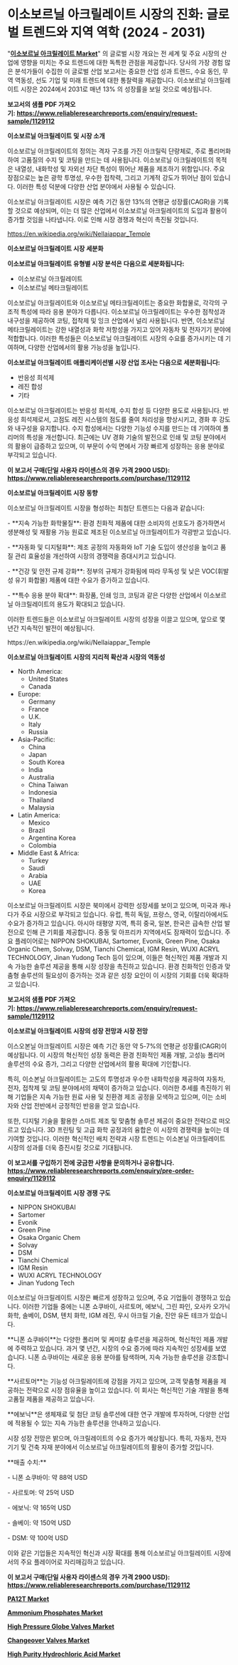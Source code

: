<p><h1>이소보르닐 아크릴레이트 시장의 진화: 글로벌 트렌드와 지역 역학 (2024 - 2031)</h1></p><p>"<strong><a href="https://www.reliableresearchreports.com/isobornyl-acrylate-r1129112">이소보르닐 아크릴레이트 Market</a></strong>" 의 글로벌 시장 개요는 전 세계 및 주요 시장의 산업에 영향을 미치는 주요 트렌드에 대한 독특한 관점을 제공합니다. 당사의 가장 경험 많은 분석가들이 수집한 이 글로벌 산업 보고서는 중요한 산업 성과 트렌드, 수요 동인, 무역 역동성, 선도 기업 및 미래 트렌드에 대한 통찰력을 제공합니다. 이소보르닐 아크릴레이트 시장은 2024에서 2031로 매년 13% 의 성장률을 보일 것으로 예상됩니다.</p>
<p><strong>보고서의 샘플 PDF 가져오기:&nbsp;<a href="https://www.reliableresearchreports.com/enquiry/request-sample/1129112">https://www.reliableresearchreports.com/enquiry/request-sample/1129112</a></strong></p>
<p><strong>이소보르닐 아크릴레이트 및 시장 소개</strong></p>
<p><p>이소보르닐 아크릴레이트의 정의는 격자 구조를 가진 아크릴릭 단량체로, 주로 폴리머화하여 고품질의 수지 및 코팅을 만드는 데 사용됩니다. 이소보르닐 아크릴레이트의 목적은 내열성, 내화학성 및 자외선 차단 특성이 뛰어난 제품을 제조하기 위함입니다. 주요 장점으로는 높은 광학 투명성, 우수한 접착력, 그리고 기계적 강도가 뛰어난 점이 있습니다. 이러한 특성 덕분에 다양한 산업 분야에서 사용될 수 있습니다. </p><p>이소보르닐 아크릴레이트 시장은 예측 기간 동안 13%의 연평균 성장률(CAGR)을 기록할 것으로 예상되며, 이는 더 많은 산업에서 이소보르닐 아크릴레이트의 도입과 활용이 증가할 것임을 나타냅니다. 이로 인해 시장 경쟁과 혁신이 촉진될 것입니다.</p></p>
<p><a href="https://en.wikipedia.org/wiki/Nellaiappar_Temple">https://en.wikipedia.org/wiki/Nellaiappar_Temple</a></p>
<p><strong>이소보르닐 아크릴레이트 시장 세분화</strong></p>
<p><strong>이소보르닐 아크릴레이트 유형별 시장 분석은 다음으로 세분화됩니다:</strong></p>
<p><ul><li>이소보르닐 아크릴레이트</li><li>이소보르닐 메타크릴레이트</li></ul></p>
<p><p>이소보르닐 아크릴레이트와 이소보르닐 메타크릴레이트는 중요한 화합물로, 각각의 구조적 특성에 따라 응용 분야가 다릅니다. 이소보르닐 아크릴레이트는 우수한 점착성과 내구성을 제공하여 코팅, 접착제 및 잉크 산업에서 널리 사용됩니다. 반면, 이소보르닐 메타크릴레이트는 강한 내열성과 화학 저항성을 가지고 있어 자동차 및 전자기기 분야에 적합합니다. 이러한 특성들은 이소보르닐 아크릴레이트 시장의 수요를 증가시키는 데 기여하며, 다양한 산업에서의 활용 가능성을 높입니다.</p></p>
<p><strong>이소보르닐 아크릴레이트 애플리케이션별 시장 산업 조사는 다음으로 세분화됩니다:</strong></p>
<p><ul><li>반응성 희석제</li><li>레진 합성</li><li>기타</li></ul></p>
<p><p>이소보르닐 아크릴레이트는 반응성 희석제, 수지 합성 등 다양한 용도로 사용됩니다. 반응성 희석제로서, 고점도 레진 시스템의 점도를 줄여 처리성을 향상시키고, 경화 후 강도와 내구성을 유지합니다. 수지 합성에서는 다양한 기능성 수지를 만드는 데 기여하여 폴리머의 특성을 개선합니다. 최근에는 UV 경화 기술의 발전으로 인쇄 및 코팅 분야에서의 활용이 급증하고 있으며, 이 부문이 수익 면에서 가장 빠르게 성장하는 응용 분야로 부각되고 있습니다.</p></p>
<p><strong>이 보고서 구매(단일 사용자 라이센스의 경우 가격 2900 USD): <a href="https://www.reliableresearchreports.com/purchase/1129112">https://www.reliableresearchreports.com/purchase/1129112</a></strong></p>
<p><strong>이소보르닐 아크릴레이트 시장 동향</strong></p>
<p><p>이소보르닐 아크릴레이트 시장을 형성하는 최첨단 트렌드는 다음과 같습니다:</p><p>- **지속 가능한 화학물질**: 환경 친화적 제품에 대한 소비자의 선호도가 증가하면서 생분해성 및 재활용 가능 원료로 제조된 이소보르닐 아크릴레이트가 각광받고 있습니다.</p><p>- **자동화 및 디지털화**: 제조 공정의 자동화와 IoT 기술 도입이 생산성을 높이고 품질 관리 효율성을 개선하여 시장의 경쟁력을 증대시키고 있습니다.</p><p>- **건강 및 안전 규제 강화**: 정부의 규제가 강화됨에 따라 무독성 및 낮은 VOC(휘발성 유기 화합물) 제품에 대한 수요가 증가하고 있습니다.</p><p>- **특수 응용 분야 확대**: 화장품, 인쇄 잉크, 코팅과 같은 다양한 산업에서 이소보르닐 아크릴레이트의 용도가 확대되고 있습니다.</p><p>이러한 트렌드들은 이소보르닐 아크릴레이트 시장의 성장을 이끌고 있으며, 앞으로 몇 년간 지속적인 발전이 예상됩니다.</p></p>
<p>https://en.wikipedia.org/wiki/Nellaiappar_Temple</p>
<p><strong>이소보르닐 아크릴레이트 시장의 지리적 확산과 시장의 역동성</strong></p>
<p><ul>
    <li>
        North America:
        <ul>
            <li>United States</li>
            <li>Canada</li>
        </ul>
    </li>
    <li>
        Europe:
        <ul>
            <li>Germany</li>
            <li>France</li>
            <li>U.K.</li>
            <li>Italy</li>
            <li>Russia</li>
        </ul>
    </li>
    <li>
        Asia-Pacific:
        <ul>
            <li>China</li>
            <li>Japan</li>
            <li>South Korea</li>
            <li>India</li>
            <li>Australia</li>
            <li>China Taiwan</li>
            <li>Indonesia</li>
            <li>Thailand</li>
            <li>Malaysia</li>
        </ul>
    </li>
    <li>
        Latin America:
        <ul>
            <li>Mexico</li>
            <li>Brazil</li>
            <li>Argentina Korea</li>
            <li>Colombia</li>
        </ul>
    </li>
    <li>
        Middle East & Africa:
        <ul>
            <li>Turkey</li>
            <li>Saudi</li>
            <li>Arabia</li>
            <li>UAE</li>
            <li>Korea</li>
        </ul>
    </li>
    </ul></p>
<p><p>이소보르닐 아크릴레이트 시장은 북미에서 강력한 성장세를 보이고 있으며, 미국과 캐나다가 주요 시장으로 부각되고 있습니다. 유럽, 특히 독일, 프랑스, 영국, 이탈리아에서도 수요가 증가하고 있습니다. 아시아 태평양 지역, 특히 중국, 일본, 한국은 급속한 산업 발전으로 인해 큰 기회를 제공합니다. 중동 및 아프리카 지역에서도 잠재력이 있습니다. 주요 플레이어로는 NIPPON SHOKUBAI, Sartomer, Evonik, Green Pine, Osaka Organic Chem, Solvay, DSM, Tianchi Chemical, IGM Resin, WUXI ACRYL TECHNOLOGY, Jinan Yudong Tech 등이 있으며, 이들은 혁신적인 제품 개발과 지속 가능한 솔루션 제공을 통해 시장 성장을 촉진하고 있습니다. 환경 친화적인 인증과 맞춤형 솔루션의 필요성이 증가하는 것과 같은 성장 요인이 이 시장의 기회를 더욱 확대하고 있습니다.</p></p>
<p><strong>보고서의 샘플 PDF 가져오기:&nbsp;<a href="https://www.reliableresearchreports.com/enquiry/request-sample/1129112">https://www.reliableresearchreports.com/enquiry/request-sample/1129112</a></strong></p>
<p><strong>이소보르닐 아크릴레이트 시장의 성장 전망과 시장 전망</strong></p>
<p><p>이스오본닐 아크릴레이트 시장은 예측 기간 동안 약 5-7%의 연평균 성장률(CAGR)이 예상됩니다. 이 시장의 혁신적인 성장 동력은 환경 친화적인 제품 개발, 고성능 폴리머 솔루션의 수요 증가, 그리고 다양한 산업에서의 활용 확대에 기인합니다.</p><p>특히, 이소본닐 아크릴레이트는 고도의 투명성과 우수한 내화학성을 제공하여 자동차, 전자, 접착제 및 코팅 분야에서의 채택이 증가하고 있습니다. 이러한 추세를 촉진하기 위해 기업들은 지속 가능한 원료 사용 및 친환경 제조 공정을 모색하고 있으며, 이는 소비자와 산업 전반에서 긍정적인 반응을 얻고 있습니다.</p><p>또한, 디지털 기술을 활용한 스마트 제조 및 맞춤형 솔루션 제공이 중요한 전략으로 떠오르고 있습니다. 3D 프린팅 및 고급 화학 공정과의 융합은 이 시장의 경쟁력을 높이는 데 기여할 것입니다. 이러한 혁신적인 배치 전략과 시장 트렌드는 이소본닐 아크릴레이트 시장의 성과를 더욱 증진시킬 것으로 기대됩니다.</p></p>
<p><strong>이 보고서를 구입하기 전에 궁금한 사항을 문의하거나 공유합니다. <a href="https://www.reliableresearchreports.com/enquiry/pre-order-enquiry/1129112">https://www.reliableresearchreports.com/enquiry/pre-order-enquiry/1129112</a></strong></p>
<p><strong>이소보르닐 아크릴레이트 시장 경쟁 구도</strong></p>
<p><ul><li>NIPPON SHOKUBAI</li><li>Sartomer</li><li>Evonik</li><li>Green Pine</li><li>Osaka Organic Chem</li><li>Solvay</li><li>DSM</li><li>Tianchi Chemical</li><li>IGM Resin</li><li>WUXI ACRYL TECHNOLOGY</li><li>Jinan Yudong Tech</li></ul></p>
<p><p>이소보르닐 아크릴레이트 시장은 빠르게 성장하고 있으며, 주요 기업들이 경쟁하고 있습니다. 이러한 기업들 중에는 니폰 쇼쿠바이, 사르토머, 에보닉, 그린 파인, 오사카 오가닉 화학, 솔베이, DSM, 톈치 화학, IGM 레진, 우시 아크릴 기술, 진안 유돈 테크가 있습니다.</p><p>**니폰 쇼쿠바이**는 다양한 폴리머 및 케미칼 솔루션을 제공하며, 혁신적인 제품 개발에 주력하고 있습니다. 과거 몇 년간, 시장의 수요 증가에 따라 지속적인 성장세를 보였습니다. 니폰 쇼쿠바이는 새로운 응용 분야를 탐색하며, 지속 가능한 솔루션을 강조합니다.</p><p>**사르토머**는 기능성 아크릴레이트에 강점을 가지고 있으며, 고객 맞춤형 제품을 제공하는 전략으로 시장 점유율을 높이고 있습니다. 이 회사는 혁신적인 기술 개발을 통해 고품질 제품을 제공하고 있습니다.</p><p>**에보닉**은 생체재료 및 첨단 코팅 솔루션에 대한 연구 개발에 투자하며, 다양한 산업에 적용될 수 있는 지속 가능한 솔루션을 안내하고 있습니다.</p><p>시장 성장 전망은 밝으며, 아크릴레이트의 수요 증가가 예상됩니다. 특히, 자동차, 전자기기 및 건축 자재 분야에서 이소보르닐 아크릴레이트의 활용이 증가할 것입니다.</p><p>**매출 수치:**</p><p>- 니폰 쇼쿠바이: 약 88억 USD</p><p>- 사르토머: 약 25억 USD</p><p>- 에보닉: 약 165억 USD</p><p>- 솔베이: 약 150억 USD</p><p>- DSM: 약 100억 USD</p><p>이와 같은 기업들은 지속적인 혁신과 시장 확대를 통해 이소보르닐 아크릴레이트 시장에서의 주요 플레이어로 자리매김하고 있습니다.</p></p>
<p><strong>이 보고서 구매(단일 사용자 라이센스의 경우 가격 2900 USD): <a href="https://www.reliableresearchreports.com/purchase/1129112">https://www.reliableresearchreports.com/purchase/1129112</a></strong></p>
<p><strong><p><a href="https://issuu.com/reportprime-2/docs/pa12t-market-size-2030.pptx_d104265ee255db">PA12T Market</a></p><p><a href="https://github.com/arionmp/Market-Research-Report-List-5/blob/main/ammonium-phosphates-market.md">Ammonium Phosphates Market</a></p><p><a href="https://medium.com/@jarredmertz90/high-pressure-globe-valves-market-size-growth-trends-statistics-forecasts-2024-2031-f71fda9867bc">High Pressure Globe Valves Market</a></p><p><a href="https://medium.com/@jarredmertz90/exploring-changeover-valves-market-dynamics-revenue-analysis-and-growth-projections-in-the-42f10322b88d">Changeover Valves Market</a></p><p><a href="https://issuu.com/reportprime-2/docs/high-purity-hydrochloric-acid-marke_ed9e13593076a1">High Purity Hydrochloric Acid Market</a></p></strong></p>
<p></p>